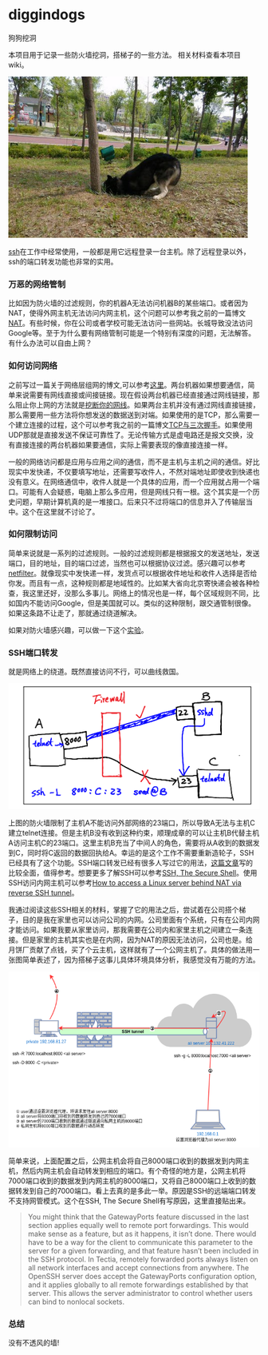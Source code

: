 # diggindogs
狗狗挖洞

本项目用于记录一些防火墙挖洞，搭梯子的一些方法。
相关材料查看本项目wiki。


![](https://raw.githubusercontent.com/qc1iu/diggindogs/master/screenshots/dog.jpg)



[ssh](https://en.wikipedia.org/wiki/Secure_Shell)在工作中经常使用，一般都是用它远程登录一台主机。除了远程登录以外，ssh的端口转发功能也非常的实用。

### 万恶的网络管制

比如因为防火墙的过滤规则，你的机器A无法访问机器B的某些端口。或者因为NAT，使得外网主机无法访问内网主机，这个问题可以参考我之前的一篇博文[NAT](http://qc1iu.org/2017/08/nat.html)。有些时候，你在公司或者学校可能无法访问一些网站。长城导致没法访问Google等。至于为什么要有网络管制可能是一个特别有深度的问题，无法解答。有什么办法可以自由上网？


### 如何访问网络

之前写过一篇关于网络层组网的博文,可以参考[这里](http://qc1iu.org/2017/07/ip.html)。两台机器如果想要通信，简单来说需要有网线直接或间接链接。现在假设两台机器已经直接通过网线链接，那么阻止你上网的方法就是[挖断你的网线](https://www.zhihu.com/question/30722814)。如果两台主机并没有通过网线直接链接，那么需要用一些方法将你想发送的数据送到对端。如果使用的是TCP，那么需要一个建立连接的过程，这个可以参考我之前的一篇博文[TCP与三次握手](http://qc1iu.org/2017/07/tcp.html)。如果使用UDP那就是直接发送不保证可靠性了。无论传输方式是虚电路还是报文交换，没有直接连接的两台机器如果要通信，实际上需要表现的像直接连接一样。

一般的网络访问都是应用与应用之间的通信，而不是主机与主机之间的通信。好比现实中发快递，不仅要填写地址，还需要写收件人，不然对端地址即使收到快递也没有意义。在网络通信中，收件人就是一个具体的应用，而一个应用就占用一个端口。可能有人会疑惑，电脑上那么多应用，但是网线只有一根。这个其实是一个历史问题，早期计算机真的是一堆接口。后来只不过将端口的信息并入了传输层当中。这个在这里就不讨论了。


### 如何限制访问

简单来说就是一系列的过滤规则。一般的过滤规则都是根据报文的发送地址，发送端口，目的地址，目的端口过滤，当然也可以根据协议过滤。感兴趣可以参考[netfilter](http://www.netfilter.org/)。就像现实中发快递一样，发货点可以根据收件地址和收件人选择是否给你发。而且有一点，这种规则都是地域性的。比如某大省向北京寄快递会被各种检查，我这里还好，没那么多事儿。网络上的情况也是一样，每个区域规则不同，比如国内不能访问Google，但是美国就可以。类似的这种限制，跟交通管制很像。如果这条路不让走了，那就通过绕道解决。

如果对防火墙感兴趣，可以做一下这个[实验](http://www.cis.syr.edu/~wedu/seed/Labs_12.04/Networking/Firewall_Linux/Firewall_Linux.pdf)。


### SSH端口转发

就是网络上的绕道。既然直接访问不行，可以曲线救国。

![](https://raw.githubusercontent.com/qc1iu/diggindogs/master/screenshots/ssh-port-forwarding.png)

上图的防火墙限制了主机A不能访问外部网络的23端口，所以导致A无法与主机C建立telnet连接。但是主机B没有收到这种约束，顺理成章的可以让主机B代替主机A访问主机C的23端口。这里主机B充当了中间人的角色，需要将从A收到的数据发到C，同时将C返回的数据回执给A。幸运的是这个工作不需要重新造轮子，SSH已经具有了这个功能。SSH端口转发已经有很多人写过它的用法，[这篇文章](https://www.ibm.com/developerworks/cn/linux/l-cn-sshforward/)写的比较全面，值得参考。想要更多了解SSH可以参考[SSH, The Secure Shell](https://book.douban.com/subject/2299605/)。使用SSH访问内网主机可以参考[How to access a Linux server behind NAT via reverse SSH tunnel](http://xmodulo.com/access-linux-server-behind-nat-reverse-ssh-tunnel.html)。

我通过阅读这些SSH相关的材料，掌握了它的用法之后，尝试着在公司搭个梯子，目的是我在家里也可以访问公司的内网。公司里面有个系统，只有在公司内网才能访问。如果我要从家里访问，那我需要在公司内和家里主机之间建立一条连接。但是家里的主机其实也是在内网，因为NAT的原因无法访问，公司也是。给月饼厂贡献了点钱，买了个云主机，这样就有了一个公网主机了。具体的做法用一张图简单表述了，因为搭梯子这事儿具体环境具体分析，我感觉没有万能的方法。

![](https://raw.githubusercontent.com/qc1iu/diggindogs/master/screenshots/ssh.png)

简单来说，上面配置之后，公网主机会将自己8000端口收到的数据发到内网主机，然后内网主机会自动转发到相应的端口。有个奇怪的地方是，公网主机将7000端口收到的数据发到内网主机的8000端口，又将自己8000端口上收到的数据转发到自己的7000端口。看上去真的是多此一举。原因是SSH的远端端口转发不支持网管模式。这个在SSH, The Secure Shell有写原因，这里直接贴出来。

> You might think that the GatewayPorts feature discussed in the last section applies equally well to remote port forwardings. This would make sense as a feature, but as it happens, it isn’t done. There would have to be a way for the client to communicate this parameter to the server for a given forwarding, and that feature hasn’t been included in the SSH protocol. In Tectia, remotely forwarded ports always listen on all network interfaces and accept connections from anywhere. The OpenSSH server does accept the GatewayPorts configuration option, and it applies globally to all remote forwardings established by that server. This allows the server administrator to control whether users can bind to nonlocal sockets.


### 总结

没有不透风的墙!
